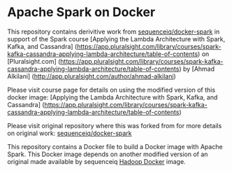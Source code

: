 Apache Spark on Docker
==========

This repository contains derivitive work from [sequenceiq/docker-spark](https://github.com/sequenceiq/sequenceiq/docker-spark) in support of the Spark course [Applying the Lambda Architecture with Spark, Kafka, and Cassandra] (https://app.pluralsight.com/library/courses/spark-kafka-cassandra-applying-lambda-architecture/table-of-contents) on [Pluralsight.com] (https://app.pluralsight.com/library/courses/spark-kafka-cassandra-applying-lambda-architecture/table-of-contents) by [Ahmad Alkilani] (http://app.pluralsight.com/author/ahmad-alkilani)

Please visit course page for details on using the modified version of this docker image: [Applying the Lambda Architecture with Spark, Kafka, and Cassandra] (https://app.pluralsight.com/library/courses/spark-kafka-cassandra-applying-lambda-architecture/table-of-contents)

Please visit original repository where this was forked from for more details on original work: [sequenceiq/docker-spark](https://github.com/sequenceiq/sequenceiq/docker-spark)

This repository contains a Docker file to build a Docker image with Apache Spark. This Docker image depends on another modified version of an original made available by sequenceiq [Hadoop Docker](https://github.com/aalkilani/hadoop-docker) image.


